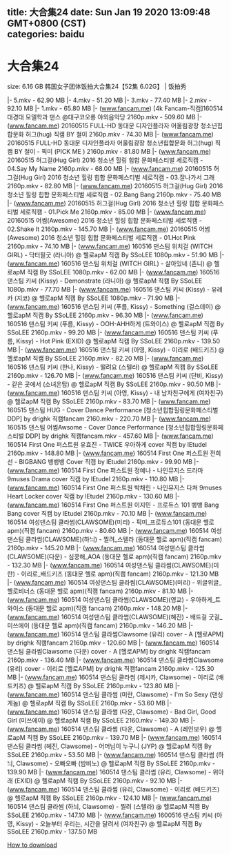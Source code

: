 
title: 大合集24
date: Sun Jan 19 2020 13:09:48 GMT+0800 (CST)    
categories: baidu
---

# 大合集24
size: 6.16 GB
 韩国女子团体饭拍大合集24【52集 6.02G】 | 饭拍秀
 
|- 5.mkv - 62.90 MB
|- 4.mkv - 51.20 MB
|- 3.mkv - 77.40 MB
|- 2.mkv - 92.10 MB
|- 1.mkv - 65.80 MB
|- (www.fancam.me) [4k Fancam-직캠]160514 대경대 모델학과 댄스 @대구코오롱 야외음악당 2160p.mkv - 509.60 MB
|- (www.fancam.me) 20160515 FULL-HD 동대문 디자인플라자 어울림광장 청소년힙합문화 허그(hug) 직캠 BY 철이 2160p.mkv - 74.30 MB
|- (www.fancam.me) 20160515 FULL-HD 동대문 디자인플라자 어울림광장 청소년힙합문화 허그(hug) 직캠 BY 철이 - 픽미 (PICK ME ) 2160p.mkv - 81.80 MB
|- (www.fancam.me) 20160515 허그걸(Hug Girl) 2016 청소년 힐링 힙합 문화페스티벌 세로직캠 - 04.Say My Name 2160p.mkv - 68.00 MB
|- (www.fancam.me) 20160515 허그걸(Hug Girl) 2016 청소년 힐링 힙합 문화페스티벌 세로직캠 - 03.잘나가서 그래 2160p.mkv - 82.80 MB
|- (www.fancam.me) 20160515 허그걸(Hug Girl) 2016 청소년 힐링 힙합 문화페스티벌 세로직캠 - 02.Bang Bang 2160p.mkv - 75.40 MB
|- (www.fancam.me) 20160515 허그걸(Hug Girl) 2016 청소년 힐링 힙합 문화페스티벌 세로직캠 - 01.Pick Me 2160p.mkv - 85.00 MB
|- (www.fancam.me) 20160515 어썸(Awesome) 2016 청소년 힐링 힙합 문화페스티벌 세로직캠 - 02.Shake It 2160p.mkv - 145.70 MB
|- (www.fancam.me) 20160515 어썸(Awesome) 2016 청소년 힐링 힙합 문화페스티벌 세로직캠 - 01.Hot Pink 2160p.mkv - 74.10 MB
|- (www.fancam.me) 160516 댄스팀 위치걸 (WITCH GIRL) - 닥터필굿 (라니아) @ 헬로apM 직캠 By SSoLEE 1080p.mkv - 51.90 MB
|- (www.fancam.me) 160516 댄스팀 위치걸 (WITCH GIRL) - 살아있네 (존니) @ 헬로apM 직캠 By SSoLEE 1080p.mkv - 62.00 MB
|- (www.fancam.me) 160516 댄스팀 키씨 (Kissy) - Demonstrate (라니아) @ 헬로apM 직캠 By SSoLEE 1080p.mkv - 77.70 MB
|- (www.fancam.me) 160516 댄스팀 키씨 (Kissy) - 유레카 (지코) @ 헬로apM 직캠 By SSoLEE 1080p.mkv - 71.90 MB
|- (www.fancam.me) 160516 댄스팀 키씨 (푸름, Kissy) - Something (걸스데이) @ 헬로apM 직캠 By SSoLEE 2160p.mkv - 96.30 MB
|- (www.fancam.me) 160516 댄스팀 키씨 (푸름, Kissy) - OOH-AHH하게 (트와이스) @ 헬로apM 직캠 By SSoLEE 2160p.mkv - 99.20 MB
|- (www.fancam.me) 160516 댄스팀 키씨 (푸름, Kissy) - Hot Pink (EXID) @ 헬로apM 직캠 By SSoLEE 2160p.mkv - 139.50 MB
|- (www.fancam.me) 160516 댄스팀 키씨 (아영, Kissy) - 이리로 (배드키즈) @헬로apM 직캠 By SSoLEE 2160p.mkv - 82.20 MB
|- (www.fancam.me) 160516 댄스팀 키씨 (한나, Kissy) - 떨려요 (스텔라) @ 헬로apM 직캠 By SSoLEE 2160p.mkv - 126.70 MB
|- (www.fancam.me) 160516 댄스팀 키씨 (단비, Kissy) - 같은 곳에서 (소녀온탑) @ 헬로apM 직캠 By SSoLEE 2160p.mkv - 90.50 MB
|- (www.fancam.me) 160516 댄스팀 키씨 (아영, Kissy) - 내 남자친구에게 (여자친구) @ 헬로apM 직캠 By SSoLEE 2160p.mkv - 83.70 MB
|- (www.fancam.me) 160515 댄스팀 HUG - Cover Dance Performance [청소년힙합힐링문화페스티벌 DDP] by drighk 직캠fancam 2160.mkv - 220.70 MB
|- (www.fancam.me) 160515 댄스팀 어썸Awsome - Cover Dance Performance [청소년힙합힐링문화페스티벌 DDP] by drighk 직캠fancam.mkv - 457.60 MB
|- (www.fancam.me) 160514 First One 퍼스트원 유효진 - TWICE 우아하게 cover 직캠 by lEtudel 2160p.mkv - 148.80 MB
|- (www.fancam.me) 160514 First One 퍼스트원 전희선 - BIGBANG 뱅뱅뱅 Cover 직캠 by lEtudel 2160p.mkv - 99.90 MB
|- (www.fancam.me) 160514 First One 퍼스트원 정예나 - 나인뮤지스 드라마 9muses Drama cover 직캠 by lEtudel 2160p.mkv - 110.80 MB
|- (www.fancam.me) 160514 First One 퍼스트원 박채린 - 나인뮤지스 다쳐 9muses Heart Locker cover 직캠 by lEtudel 2160p.mkv - 130.60 MB
|- (www.fancam.me) 160514 First One 퍼스트원 이지민 - 프로듀스 101 뱅뱅 Bang Bang cover 직캠 by lEtudel 2160p.mkv - 70.10 MB
|- (www.fancam.me) 160514 여성댄스팀 클라썸(CLAWSOME)(미리) - 픽미_프로듀스101 (동대문 헬로 apm)(직캠 fancam) 2160p.mkv - 80.60 MB
|- (www.fancam.me) 160514 여성댄스팀 클라썸(CLAWSOME)(하늬) - 찔려_스텔라 (동대문 헬로 apm)(직캠 fancam) 2160p.mkv - 145.20 MB
|- (www.fancam.me) 160514 여성댄스팀 클라썸(CLAWSOME)(다운) - 심쿵해_AOA (동대문 헬로 apm)(직캠 fancam) 2160p.mkv - 132.30 MB
|- (www.fancam.me) 160514 여성댄스팀 클라썸(CLAWSOME)(미란) - 이리로_배드키즈 (동대문 헬로 apm)(직캠 fancam) 2160p.mkv - 121.30 MB
|- (www.fancam.me) 160514 여성댄스팀 클라썸(CLAWSOME)(미리) - 위글위글_헬로비너스 (동대문 헬로 apm)(직캠 fancam) 2160p.mkv - 81.10 MB
|- (www.fancam.me) 160514 여성댄스팀 클라썸(CLAWSOME)(영교) - 우아하게_트와이스 (동대문 헬로 apm)(직캠 fancam) 2160p.mkv - 148.20 MB
|- (www.fancam.me) 160514 여성댄스팀 클라썸(CLAWSOME)(혜진) - 배드걸 굿걸_미쓰에이 (동대문 헬로 apm)(직캠 fancam) 2160p.mkv - 146.20 MB
|- (www.fancam.me) 160514 댄스팀 클라썸Clawsome (유리) cover - A [헬로APM] by drighk 직캠fancam 2160p.mkv - 120.60 MB
|- (www.fancam.me) 160514 댄스팀 클라썸Clawsome (다운) cover - A [헬로APM] by drighk 직캠fancam 2160p.mkv - 136.40 MB
|- (www.fancam.me) 160514 댄스팀 클라썸Clawsome (유리) cover - 이리로 [헬로APM] by drighk 직캠fancam 2160p.mkv - 125.30 MB
|- (www.fancam.me) 160514 댄스팀 클라썸 (제시카, Clawsome) - 이리로 (배드키즈) @ 헬로apM 직캠 By SSoLEE 2160p.mkv - 123.80 MB
|- (www.fancam.me) 160514 댄스팀 클라썸 (미란, Clawsome) - I'm So Sexy (댄싱게놈) @ 헬로apM 직캠 By SSoLEE 2160p.mkv - 53.60 MB
|- (www.fancam.me) 160514 댄스팀 클라썸 (다운, Clawsome) - Bad Girl, Good Girl (미쓰에이) @ 헬로apM 직캠 By SSoLEE 2160.mkv - 149.30 MB
|- (www.fancam.me) 160514 댄스팀 클라썸 (다운, Clawsome) - A (레인보우) @ 헬로apM 직캠 By SSoLEE 2160p.mkv - 139.70 MB
|- (www.fancam.me) 160514 댄스팀 클라썸 (헤진, Clawsome) - 어머님이 누구니 (JYP) @ 헬로apM 직캠 By SSoLEE 2160p.mkv - 53.50 MB
|- (www.fancam.me) 160514 댄스팀 클라썸 (하늬, Clawsome) - 오빠오빠 (밤비노) @ 헬로apM 직캠 By SSoLEE 2160p.mkv - 139.90 MB
|- (www.fancam.me) 160514 댄스팀 클라썸 (유리, Clawsome) - 위아래 (EXID) @ 헬로apM 직캠 By SSoLEE 2160p.mkv - 92.10 MB
|- (www.fancam.me) 160514 댄스팀 클라썸 (유리, Clawsome) - 이리로 (배드키즈) @ 헬로apM 직캠 By SSoLEE 2160p.mkv - 124.10 MB
|- (www.fancam.me) 160514 댄스팀 클라썸 (하늬, Clawsome) - 찔려 (스텔라) @ 헬로apM 직캠 By SSoLEE 2160p.mkv - 147.10 MB
|- (www.fancam.me) 1600516 댄스팀 키씨 (아영, Kissy) - 오늘부터 우리는, 시간을 달려서 (여자친구) @ 헬로apM 직캠 By SSoLEE 2160p.mkv - 137.50 MB

[How to download](https://bpcam.bemobtrk.com/go/2ceec3aa-1ca2-46d6-b9ff-aaa5c184517c?jno=121)